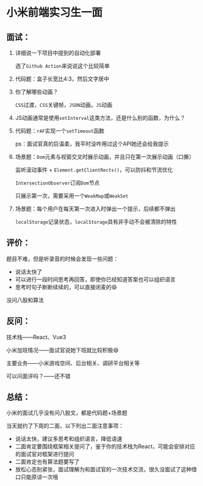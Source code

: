 # 小米前端实习生一面

## 面试：

1. 详细说一下项目中提到的自动化部署

   选了`Github Action`来说说这个比较简单

2. 代码题：盒子长宽比4:3，然后文字居中

3. 你了解哪些动画？

   `CSS`过渡，`CSS`关键帧，`JSON`动画，`JS`动画

4. JS动画通常是使用`setInterval`这类方法，还是什么别的函数，为什么？

5. 代码题：`rAF`实现一个`setTimeout`函数

   ps：面试官真的巨温柔，我平时没咋用过这个API她还会给我提示

6. 场景题：`Dom`元素与视窗交叉时展示动画，并且只在第一次展示动画（口撕）

   监听滚动事件 + `Element.getClientRects()`，可以防抖和节流优化

   `IntersectionObserver`订阅`Dom`节点

   只展示第一次，需要采用一个`WeakMap`或`WeakSet`

7. 场景题：每个用户在每天第一次进入时弹出一个提示，后续都不弹出

   `localStorage`记录状态，`localStorage`具有非手动不会被清除的特性

## 评价：

题目不难，但是听录音的时候会发现一些问题：

- 说话太快了
- 可以进行一段时间思考再回答，即使你已经知道答案也可以组织语言
- 思考时句子断断续续的，可以直接闭麦的😄

没问八股和算法



## 反问：

技术栈——React、Vue3

小米加班情况——面试官说她下班就比较积极😄

主要业务——小米游戏空间、后台相关、调研平台相关等

可以问面评吗？——还不错



## 总结：

小米的面试几乎没有问八股文，都是代码题+场景题

当天就约了下周的二面，以下列出二面注意事项：

- 说话太快，建议多思考和组织语言，降低语速
- 二面肯定要围绕框架相关提问了，鉴于你的技术栈为React，可能会安排对应的面试官对框架进行提问
- 二面肯定也有算法题要写了
- 放松心态别紧张，面试理解为和面试官的一次技术交流，很久没面试了这种借口只能原谅一次哦